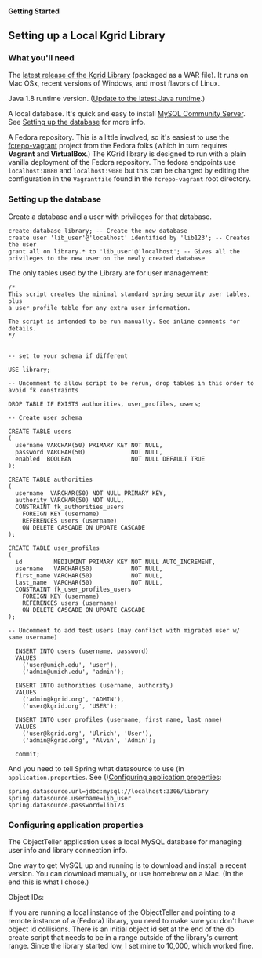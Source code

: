 #### Getting Started
## Setting up a Local Kgrid Library

### What you'll need

The [latest release of the Kgrid Library](https://github.com/kgrid/object-teller/releases/latest) (packaged as a WAR file). It runs on Mac OSx, recent versions of Windows, and most flavors of Linux.

Java 1.8 runtime version. ([Update to the latest Java runtime](https://www.java.com/en/).)

A local database. It's quick and easy to install [MySQL Community Server](https://dev.mysql.com/doc/mysql-getting-started/en/). See [Setting up the database](#setting-up-the-database) for more info.

A Fedora repository. This is a little involved, so it's easiest to use the [fcrepo-vagrant](https://github.com/fcrepo4-exts/fcrepo4-vagrant/releases) project from the Fedora folks (which in turn requires **Vagrant** and **VirtualBox**.) The KGrid library is designed to run with a plain vanilla deployment of the Fedora repository. The fedora endpoints use `localhost:8080` and `localhost:9080` but this can be changed by editing the configuration in the `Vagrantfile` found in the `fcrepo-vagrant` root directory.


### Setting up the database

Create a database and a user with privileges for that database.

```mysql
create database library; -- Create the new database
create user 'lib_user'@'localhost' identified by 'lib123'; -- Creates the user
grant all on library.* to 'lib_user'@'localhost'; -- Gives all the privileges to the new user on the newly created database
```

The only tables used by the Library are for user management:

```mysql
/*
This script creates the minimal standard spring security user tables, plus
a user_profile table for any extra user information.

The script is intended to be run manually. See inline comments for details.
*/


-- set to your schema if different

USE library;

-- Uncomment to allow script to be rerun, drop tables in this order to avoid fk constraints

DROP TABLE IF EXISTS authorities, user_profiles, users;

-- Create user schema

CREATE TABLE users
(
  username VARCHAR(50) PRIMARY KEY NOT NULL,
  password VARCHAR(50)             NOT NULL,
  enabled  BOOLEAN                 NOT NULL DEFAULT TRUE
);

CREATE TABLE authorities
(
  username  VARCHAR(50) NOT NULL PRIMARY KEY,
  authority VARCHAR(50) NOT NULL,
  CONSTRAINT fk_authorities_users
    FOREIGN KEY (username)
    REFERENCES users (username)
    ON DELETE CASCADE ON UPDATE CASCADE 
);

CREATE TABLE user_profiles
(
  id         MEDIUMINT PRIMARY KEY NOT NULL AUTO_INCREMENT,
  username   VARCHAR(50)           NOT NULL,
  first_name VARCHAR(50)           NOT NULL,
  last_name  VARCHAR(50)           NOT NULL,
  CONSTRAINT fk_user_profiles_users
    FOREIGN KEY (username)
    REFERENCES users (username) 
    ON DELETE CASCADE ON UPDATE CASCADE 
);

-- Uncomment to add test users (may conflict with migrated user w/ same username)

  INSERT INTO users (username, password)
  VALUES
    ('user@umich.edu', 'user'),
    ('admin@umich.edu', 'admin');

  INSERT INTO authorities (username, authority)
  VALUES
    ('admin@kgrid.org', 'ADMIN'),
    ('user@kgrid.org', 'USER');

  INSERT INTO user_profiles (username, first_name, last_name)
  VALUES
    ('user@kgrid.org', 'Ulrich', 'User'),
    ('admin@kgrid.org', 'Alvin', 'Admin');

  commit;

```

And you need to tell Spring what datasource to use (in `application.properties`. See ()[Configuring application properties](#configuring-application-properties):

```properties
spring.datasource.url=jdbc:mysql://localhost:3306/library
spring.datasource.username=lib_user
spring.datasource.password=lib123
```



### Configuring application properties










The ObjectTeller application uses a local MySQL database for managing user info and library connection info.

One way to get MySQL up and running is to download and install a recent version. You can download manually, or use homebrew on a Mac. (In the end this is what I chose.)

Object IDs:

If you are running a local instance of the ObjectTeller and pointing to a remote instance of a (Fedora) library, you need to make sure you don't have object id collisions. There is an initial object id set at the end of the db create script that needs to be in a range outside of the library's current range. Since the library started low, I set mine to 10,000, which worked fine.

